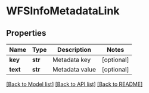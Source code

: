# WFSInfoMetadataLink

## Properties
Name | Type | Description | Notes
------------ | ------------- | ------------- | -------------
**key** | **str** | Metadata key | [optional] 
**text** | **str** | Metadata value | [optional] 

[[Back to Model list]](../README.md#documentation-for-models) [[Back to API list]](../README.md#documentation-for-api-endpoints) [[Back to README]](../README.md)


